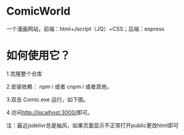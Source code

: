 # ComicWorld
一个漫画网站，前端：html+Jscript（JQ）+CSS；后端：express

# 如何使用它？
1.克隆整个仓库

2.安装依赖： npm i 或者 cnpm i 或者其他。

3.双击 Comic.exe 运行，如下图。

4.访问[http://localhost:3000/](http://localhost:3000/)即可。

注：最近jsdelivr总是抽风，如果页面显示不正常打开public更改html即可
